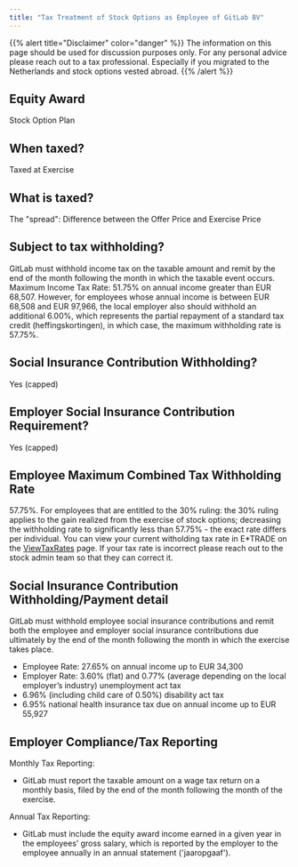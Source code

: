 ```yaml
---
title: "Tax Treatment of Stock Options as Employee of GitLab BV"
---
```


{{% alert title="Disclaimer" color="danger" %}}
The information on this page should be used for discussion purposes only. For any personal advice please reach out to a tax professional. Especially if you migrated to the Netherlands and stock options vested abroad.
{{% /alert %}}

## Equity Award

Stock Option Plan

## When taxed?

Taxed at Exercise

## What is taxed?

The "spread": Difference between the Offer Price and Exercise Price

## Subject to tax withholding?

GitLab must withhold income tax on the taxable amount and remit by the end of the month following the month in which the taxable event occurs. Maximum Income Tax Rate: 51.75% on annual income greater than EUR 68,507. However, for employees whose annual income is between EUR 68,508 and EUR 97,966, the local employer also should withhold an additional 6.00%, which represents the partial repayment of a standard tax credit (heffingskortingen), in which case, the maximum withholding rate is 57.75%.

## Social Insurance Contribution Withholding?

Yes (capped)

## Employer Social Insurance Contribution Requirement?

Yes (capped)

## Employee Maximum Combined Tax Withholding Rate

57.75%. For employees that are entitled to the 30% ruling: the 30% ruling applies to the gain realized from the exercise of stock options; decreasing the withholding rate to significantly less than 57.75% - the exact rate differs per individual. You can view your current witholding tax rate in E*TRADE on the [ViewTaxRates](https://us.etrade.com/e/t/stockplan/ViewTaxRates) page. If your tax rate is incorrect please reach out to the stock admin team so that they can correct it.

## Social Insurance Contribution Withholding/Payment detail

GitLab must withhold employee social insurance contributions and remit both the employee and employer social insurance contributions due ultimately by the end of the month following the month in which the exercise takes place.

- Employee Rate: 27.65% on annual income up to EUR 34,300
- Employer Rate: 3.60% (flat) and 0.77% (average depending on the local employer’s industry) unemployment act tax
- 6.96% (including child care of 0.50%) disability act tax
- 6.95% national health insurance tax due on annual income up to EUR 55,927

## Employer Compliance/Tax Reporting

Monthly Tax Reporting:

- GitLab must report the taxable amount on a wage tax return on a monthly basis, filed by the end of the month following the month of the exercise.

Annual Tax Reporting:

- GitLab must include the equity award income earned in a given year in the employees’ gross salary, which is reported by the employer to the employee annually in an annual statement ('jaaropgaaf').
